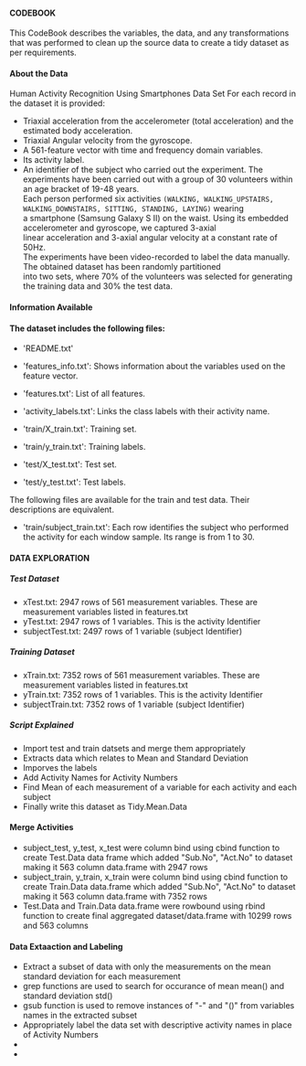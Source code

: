 #### CODEBOOK ###
This CodeBook describes the variables, the data, and any transformations that was performed to clean up  the source data to create 
a tidy dataset as per requirements.

#### About the Data ###
Human Activity Recognition Using Smartphones Data Set 
For each record in the dataset it is provided: 
- Triaxial acceleration from the accelerometer (total acceleration) and the estimated body acceleration. 
- Triaxial Angular velocity from the gyroscope. 
- A 561-feature vector with time and frequency domain variables. 
- Its activity label. 
- An identifier of the subject who carried out the experiment.
The experiments have been carried out with a group of 30 volunteers within an age bracket of 19-48 years.  
Each person performed six activities `(WALKING, WALKING_UPSTAIRS, WALKING_DOWNSTAIRS, SITTING, STANDING, LAYING)` wearing   
a smartphone (Samsung Galaxy S II) on the waist. Using its embedded accelerometer and gyroscope, we captured 3-axial   
linear acceleration and 3-axial angular velocity at a constant rate of 50Hz.   
The experiments have been video-recorded to label the data manually. The obtained dataset has been randomly partitioned   
into two sets, where 70% of the volunteers was selected for generating the training data and 30% the test data.   

#### Information Available ###


####  The dataset includes the following files:
- 'README.txt'

- 'features_info.txt': Shows information about the variables used on the feature vector.

- 'features.txt': List of all features.

- 'activity_labels.txt': Links the class labels with their activity name.

- 'train/X_train.txt': Training set.

- 'train/y_train.txt': Training labels.

- 'test/X_test.txt': Test set.

- 'test/y_test.txt': Test labels.

The following files are available for the train and test data. Their descriptions are equivalent. 

- 'train/subject_train.txt': Each row identifies the subject who performed the activity for each window sample. Its range is from 1 to 30. 

#### DATA EXPLORATION ###

##### Test Dataset
- xTest.txt: 2947 rows of 561 measurement variables. These are measurement variables listed in features.txt
- yTest.txt: 2947 rows of 1 variables. This is the activity Identifier
- subjectTest.txt: 2497 rows of 1 variable (subject Identifier)

##### Training Dataset
- xTrain.txt: 7352 rows of 561 measurement variables. These are measurement variables listed in features.txt
- yTrain.txt: 7352 rows of 1 variables. This is the activity Identifier
- subjectTrain.txt: 7352 rows of 1 variable (subject Identifier)

 
##### Script Explained

- Import test and train datsets and merge them appropriately
- Extracts data which relates to Mean and Standard Deviation
- Imporves the labels
- Add Activity Names for Activity Numbers
- Find Mean of each measurement of a variable for each activity and each subject
- Finally write this dataset as Tidy.Mean.Data

#### Merge Activities

- subject_test, y_test, x_test were column bind using cbind function to create Test.Data data frame which added "Sub.No", "Act.No" to dataset making it 563 column data.frame with 2947 rows
- subject_train, y_train, x_train were column bind using cbind function to create Train.Data data.frame which added "Sub.No", "Act.No" to dataset making it 563 column data.frame with 7352 rows
- Test.Data and Train.Data data.frame were rowbound using rbind function to create final aggregated dataset/data.frame with 10299 rows and 563 columns

#### Data Extaaction and Labeling
- Extract a subset of data with only the measurements on the mean standard deviation for each measurement
- grep functions are used to search for occurance of mean mean() and standard deviation std()
- gsub function is used to remove instances of "-" and "()" from variables names in the extracted subset
- Appropriately label the data set with descriptive activity names in place of Activity Numbers
- 
- 
